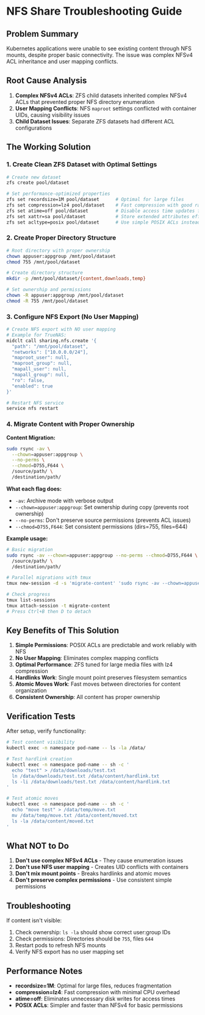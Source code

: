# NFS Share Troubleshooting Guide

## Problem Summary

Kubernetes applications were unable to see existing content through NFS mounts, despite proper basic connectivity. The issue was complex NFSv4 ACL inheritance and user mapping conflicts.

## Root Cause Analysis

1. **Complex NFSv4 ACLs**: ZFS child datasets inherited complex NFSv4 ACLs that prevented proper NFS directory enumeration
2. **User Mapping Conflicts**: NFS `maproot` settings conflicted with container UIDs, causing visibility issues
3. **Child Dataset Issues**: Separate ZFS datasets had different ACL configurations

## The Working Solution

### 1. Create Clean ZFS Dataset with Optimal Settings

```bash
# Create new dataset
zfs create pool/dataset

# Set performance-optimized properties
zfs set recordsize=1M pool/dataset      # Optimal for large files
zfs set compression=lz4 pool/dataset    # Fast compression with good ratio
zfs set atime=off pool/dataset          # Disable access time updates for performance
zfs set xattr=sa pool/dataset           # Store extended attributes efficiently
zfs set acltype=posix pool/dataset      # Use simple POSIX ACLs instead of NFSv4
```

### 2. Create Proper Directory Structure

```bash
# Root directory with proper ownership
chown appuser:appgroup /mnt/pool/dataset
chmod 755 /mnt/pool/dataset

# Create directory structure
mkdir -p /mnt/pool/dataset/{content,downloads,temp}

# Set ownership and permissions
chown -R appuser:appgroup /mnt/pool/dataset
chmod -R 755 /mnt/pool/dataset
```

### 3. Configure NFS Export (No User Mapping)

```bash
# Create NFS export with NO user mapping
# Example for TrueNAS:
midclt call sharing.nfs.create '{
  "path": "/mnt/pool/dataset",
  "networks": ["10.0.0.0/24"],
  "maproot_user": null,
  "maproot_group": null,
  "mapall_user": null,
  "mapall_group": null,
  "ro": false,
  "enabled": true
}'

# Restart NFS service
service nfs restart
```

### 4. Migrate Content with Proper Ownership

**Content Migration:**

```bash
sudo rsync -av \
  --chown=appuser:appgroup \
  --no-perms \
  --chmod=D755,F644 \
  /source/path/ \
  /destination/path/
```

**What each flag does:**

- `-av`: Archive mode with verbose output
- `--chown=appuser:appgroup`: Set ownership during copy (prevents root ownership)
- `--no-perms`: Don't preserve source permissions (prevents ACL issues)
- `--chmod=D755,F644`: Set consistent permissions (dirs=755, files=644)

**Example usage:**

```bash
# Basic migration
sudo rsync -av --chown=appuser:appgroup --no-perms --chmod=D755,F644 \
  /source/path/ \
  /destination/path/

# Parallel migrations with tmux
tmux new-session -d -s 'migrate-content' 'sudo rsync -av --chown=appuser:appgroup --no-perms --chmod=D755,F644 /source/ /destination/'

# Check progress
tmux list-sessions
tmux attach-session -t migrate-content
# Press Ctrl+B then D to detach
```

## Key Benefits of This Solution

1. **Simple Permissions**: POSIX ACLs are predictable and work reliably with NFS
2. **No User Mapping**: Eliminates complex mapping conflicts
3. **Optimal Performance**: ZFS tuned for large media files with lz4 compression
4. **Hardlinks Work**: Single mount point preserves filesystem semantics
5. **Atomic Moves Work**: Fast moves between directories for content organization
6. **Consistent Ownership**: All content has proper ownership

## Verification Tests

After setup, verify functionality:

```bash
# Test content visibility
kubectl exec -n namespace pod-name -- ls -la /data/

# Test hardlink creation
kubectl exec -n namespace pod-name -- sh -c '
  echo "test" > /data/downloads/test.txt
  ln /data/downloads/test.txt /data/content/hardlink.txt
  ls -li /data/downloads/test.txt /data/content/hardlink.txt
'

# Test atomic moves
kubectl exec -n namespace pod-name -- sh -c '
  echo "move test" > /data/temp/move.txt
  mv /data/temp/move.txt /data/content/moved.txt
  ls -la /data/content/moved.txt
'
```

## What NOT to Do

1. **Don't use complex NFSv4 ACLs** - They cause enumeration issues
2. **Don't use NFS user mapping** - Creates UID conflicts with containers
3. **Don't mix mount points** - Breaks hardlinks and atomic moves
4. **Don't preserve complex permissions** - Use consistent simple permissions

## Troubleshooting

If content isn't visible:

1. Check ownership: `ls -la` should show correct user:group IDs
2. Check permissions: Directories should be `755`, files `644`
3. Restart pods to refresh NFS mounts
4. Verify NFS export has no user mapping set

## Performance Notes

- **recordsize=1M**: Optimal for large files, reduces fragmentation
- **compression=lz4**: Fast compression with minimal CPU overhead
- **atime=off**: Eliminates unnecessary disk writes for access times
- **POSIX ACLs**: Simpler and faster than NFSv4 for basic permissions
